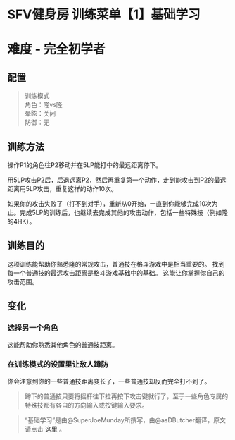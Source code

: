 # SFV健身房 训练菜单【1】基础学习
# 难度 - 完全初学者
## 配置
> 训练模式  
> 角色：隆vs隆  
> 晕眩：关闭  
> 防御：无  

## 训练方法
操作P1的角色往P2移动并在5LP能打中的最远距离停下。

用5LP攻击P2后，后退远离P2，然后再重复第一个动作，走到能攻击到P2的最远距离用5LP攻击，重复这样的动作10次。

如果你的攻击失败了（打不到对手），重新从0开始，一直到你能够完成10次为止。完成5LP的训练后，也继续去完成其他的攻击动作，包括一些特殊技（例如隆的4HK）。

## 训练目的
这项训练能帮助你熟悉隆的常规攻击，普通技在格斗游戏中是相当重要的。
找到每一个普通技的最远攻击距离是格斗游戏基础中的基础。
这能让你掌握你自己的攻击范围。

## 变化
### 选择另一个角色
这能帮助你熟悉其他角色的普通技距离。
### 在训练模式的设置里让敌人蹲防
你会注意到你的一些普通技距离变长了，一些普通技却反而完全打不到了。

> 蹲下的普通技只要将摇杆往下拉再按下攻击键就行了，至于一些角色专属的特殊技都有各自的方向输入或按键输入要求。  

> “基础学习”是由@SuperJoeMunday所撰写，由@asDButcher翻译，原文请点击 [这里](https://www.reddit.com/r/StreetFighter/comments/4461os/giefs_gym_a_workout_plan_and_training_program_for/) 。  
